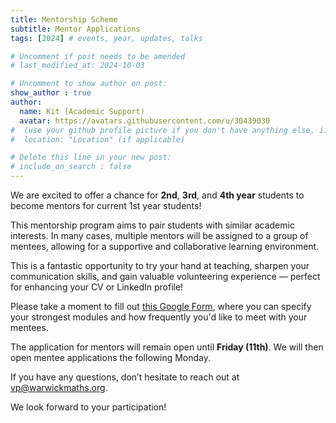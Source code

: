 ```yaml
---
title: Mentorship Scheme
subtitle: Mentor Applications
tags: [2024] # events, year, updates, talks

# Uncomment if post needs to be amended
# last_modified_at: 2024-10-03

# Uncomment to show author on post:
show_author : true
author:
  name: Kit (Academic Support)
  avatar: https://avatars.githubusercontent.com/u/30439030
#  (use your github profile picture if you don't have anything else, i.e. https://avatars.githubusercontent.com/u/30439030)
#  location: "Location" (if applicable)

# Delete this line in your new post:
# include_on_search : false
---
```


We are excited to offer a chance for **2nd**, **3rd**, and **4th year** students to become mentors for current 1st year students!

This mentorship program aims to pair students with similar academic interests. In many cases, multiple mentors will be assigned to a group of mentees, allowing for a supportive and collaborative learning environment.

This is a fantastic opportunity to try your hand at teaching, sharpen your communication skills, and gain valuable volunteering experience — perfect for enhancing your CV or LinkedIn profile!

Please take a moment to fill out [this Google Form](https://forms.gle/voUg1YP8nkdFNJxw9), where you can specify your strongest modules and how frequently you'd like to meet with your mentees.

The application for mentors will remain open until **Friday (11th)**. We will then open mentee applications the following Monday.

If you have any questions, don’t hesitate to reach out at [vp@warwickmaths.org](mailto:vp@warwickmaths.org).

We look forward to your participation!